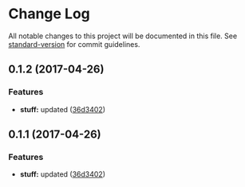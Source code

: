 # Change Log

All notable changes to this project will be documented in this file.
See [standard-version](https://github.com/conventional-changelog/standard-version) for commit guidelines.

<a name="0.1.2"></a>
## 0.1.2 (2017-04-26)


### Features

* **stuff:** updated ([36d3402](https://github.com/kaosat-dev/lerna-test/commit/36d3402))




<a name="0.1.1"></a>
## 0.1.1 (2017-04-26)


### Features

* **stuff:** updated ([36d3402](https://github.com/kaosat-dev/lerna-test/commit/36d3402))

